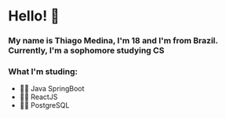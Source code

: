 # Hello! :wave:

### My name is Thiago Medina, I'm 18 and I'm from Brazil. Currently, I'm a sophomore studying CS

### What I'm studing:
- :man_technologist: Java SpringBoot
- :man_technologist: ReactJS
- :man_technologist: PostgreSQL